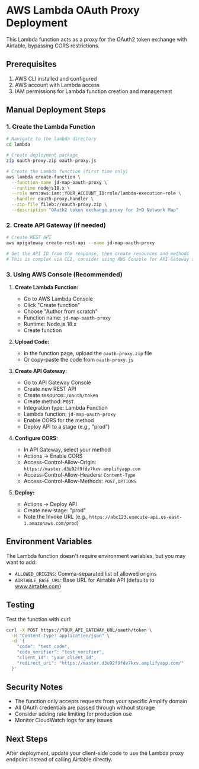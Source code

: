 # AWS Lambda OAuth Proxy Deployment

This Lambda function acts as a proxy for the OAuth2 token exchange with Airtable, bypassing CORS restrictions.

## Prerequisites

1. AWS CLI installed and configured
2. AWS account with Lambda access
3. IAM permissions for Lambda function creation and management

## Manual Deployment Steps

### 1. Create the Lambda Function

```bash
# Navigate to the lambda directory
cd lambda

# Create deployment package
zip oauth-proxy.zip oauth-proxy.js

# Create the Lambda function (first time only)
aws lambda create-function \
  --function-name jd-map-oauth-proxy \
  --runtime nodejs18.x \
  --role arn:aws:iam::YOUR_ACCOUNT_ID:role/lambda-execution-role \
  --handler oauth-proxy.handler \
  --zip-file fileb://oauth-proxy.zip \
  --description "OAuth2 token exchange proxy for J+D Network Map"
```

### 2. Create API Gateway (if needed)

```bash
# Create REST API
aws apigateway create-rest-api --name jd-map-oauth-proxy

# Get the API ID from the response, then create resources and methods
# This is complex via CLI, consider using AWS Console for API Gateway setup
```

### 3. Using AWS Console (Recommended)

1. **Create Lambda Function:**
   - Go to AWS Lambda Console
   - Click "Create function"
   - Choose "Author from scratch"
   - Function name: `jd-map-oauth-proxy`
   - Runtime: Node.js 18.x
   - Create function

2. **Upload Code:**
   - In the function page, upload the `oauth-proxy.zip` file
   - Or copy-paste the code from `oauth-proxy.js`

3. **Create API Gateway:**
   - Go to API Gateway Console
   - Create new REST API
   - Create resource: `/oauth/token`
   - Create method: `POST`
   - Integration type: Lambda Function
   - Lambda function: `jd-map-oauth-proxy`
   - Enable CORS for the method
   - Deploy API to a stage (e.g., "prod")

4. **Configure CORS:**
   - In API Gateway, select your method
   - Actions → Enable CORS
   - Access-Control-Allow-Origin: `https://master.d3u92f9fdv7kxv.amplifyapp.com`
   - Access-Control-Allow-Headers: `Content-Type`
   - Access-Control-Allow-Methods: `POST,OPTIONS`

5. **Deploy:**
   - Actions → Deploy API
   - Create new stage: "prod"
   - Note the Invoke URL (e.g., `https://abc123.execute-api.us-east-1.amazonaws.com/prod`)

## Environment Variables

The Lambda function doesn't require environment variables, but you may want to add:

- `ALLOWED_ORIGINS`: Comma-separated list of allowed origins
- `AIRTABLE_BASE_URL`: Base URL for Airtable API (defaults to www.airtable.com)

## Testing

Test the function with curl:

```bash
curl -X POST https://YOUR_API_GATEWAY_URL/oauth/token \
  -H "Content-Type: application/json" \
  -d '{
    "code": "test_code",
    "code_verifier": "test_verifier", 
    "client_id": "your_client_id",
    "redirect_uri": "https://master.d3u92f9fdv7kxv.amplifyapp.com/"
  }'
```

## Security Notes

- The function only accepts requests from your specific Amplify domain
- All OAuth credentials are passed through without storage
- Consider adding rate limiting for production use
- Monitor CloudWatch logs for any issues

## Next Steps

After deployment, update your client-side code to use the Lambda proxy endpoint instead of calling Airtable directly.